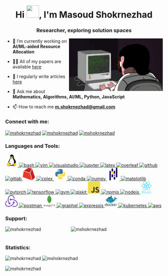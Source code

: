 <h1 align="center">Hi <img src="https://raw.githubusercontent.com/Tarikul-Islam-Anik/Animated-Fluent-Emojis/master/Emojis/Hand%20gestures/Waving%20Hand.png" width="40" height="40"/>, I'm Masoud Shokrnezhad</h1>
<h3 align="center"> Researcher, exploring solution spaces</h3>
<img align="right" width="300" src="coder.gif" />

- 🔭 I’m currently working on **AI/ML-aided Resource Allocation**

- 👨‍💻 All of my papers are available [here](https://scholar.google.com/citations?user=s4pZueEAAAAJ&hl=en)

- 📝 I regularly write articles [here](https://www.linkedin.com/in/mshokrnezhad/)

- 💬 Ask me about **Mathematics, Algorithms, AI/ML, Python, JavaScript**

- 📫 How to reach me **m.shokrnezhad@gmail.com**

<h3 align="left">Connect with me:</h3>
<p align="left">
<a href="https://linkedin.com/in/mshokrnezhad" target="blank"><img align="center" src="https://raw.githubusercontent.com/rahuldkjain/github-profile-readme-generator/master/src/images/icons/Social/linked-in-alt.svg" alt="mshokrnezhad" height="30" width="40" /></a>
<a href="https://twitter.com/mshokrnezhad" target="blank"><img align="center" src="https://raw.githubusercontent.com/rahuldkjain/github-profile-readme-generator/master/src/images/icons/Social/twitter.svg" alt="mshokrnezhad" height="30" width="40" /></a>
<a href="https://instagram.com/mshokrnezhad" target="blank"><img align="center" src="https://raw.githubusercontent.com/rahuldkjain/github-profile-readme-generator/master/src/images/icons/Social/instagram.svg" alt="mshokrnezhad" height="30" width="40" /></a>
</p>

<h3 align="left">Languages and Tools:</h3>
<p align="left"> <a href="https://www.linux.org/" target="_blank" rel="noreferrer"> <img src="https://raw.githubusercontent.com/devicons/devicon/master/icons/linux/linux-original.svg" alt="linux" width="40" height="40"/> </a> <a href="https://www.gnu.org/software/bash/" target="_blank" rel="noreferrer"> <img src="https://www.vectorlogo.zone/logos/gnu_bash/gnu_bash-icon.svg" alt="bash" width="40" height="40"/> </a> <a href="https://www.vim.org/" target="_blank" rel="noreferrer"> <img src="https://upload.wikimedia.org/wikipedia/commons/thumb/9/9f/Vimlogo.svg/1088px-Vimlogo.svg.png" alt="vim" width="40" height="40"/> </a> <a href="https://code.visualstudio.com/" target="_blank" rel="noreferrer"> <img src="https://code.visualstudio.com/assets/images/code-stable.png" alt="visualstudio" width="40" height="40"/> </a> <a href="https://jupyter.org/" target="_blank" rel="noreferrer"> <img src="https://upload.wikimedia.org/wikipedia/commons/3/38/Jupyter_logo.svg" alt="jupyter" width="40" height="40"/> </a> <a href="https://www.latex-project.org/" target="_blank" rel="noreferrer"> <img src="https://raw.githubusercontent.com/loganmarchione/homelab-svg-assets/6c3d6c8b4742ded0d0643aef2c6f7008fdbeb5a7/assets/latex.svg" alt="latex" width="40" height="40"/> </a> <a href="https://www.overleaf.com/" target="_blank" rel="noreferrer"> <img src="https://upload.wikimedia.org/wikipedia/commons/thumb/2/2a/Overleaf_Logo.svg/1200px-Overleaf_Logo.svg.png?20230114191046" alt="overleaf" width="40" height="40"/> </a> <a href="https://git-scm.com/" target="_blank" rel="noreferrer"> <img src="https://www.vectorlogo.zone/logos/git-scm/git-scm-icon.svg" alt="github" width="40" height="40"/> </a> <a href="https://about.gitlab.com/" target="_blank" rel="noreferrer"> <img src="https://images.ctfassets.net/xz1dnu24egyd/3FbNmZRES38q2Sk2EcoT7a/a290dc207a67cf779fc7c2456b177e9f/press-kit-icon.svg" alt="gitlab" width="40" height="40"/> </a> <a href="https://www.gurobi.com/" target="_blank" rel="noreferrer"> <img src="gurobi.png" alt="gurobi" width="40" height="40"/> </a> <a href="https://www.ibm.com/products/ilog-cplex-optimization-studio" target="_blank" rel="noreferrer"> <img src="https://ampl.com/wp-content/uploads/CPLEX-logo.svg" alt="cplex" width="40" height="40"/> </a> <a href="https://www.python.org" target="_blank" rel="noreferrer"> <img src="https://raw.githubusercontent.com/devicons/devicon/master/icons/python/python-original.svg" alt="python" width="40" height="40"/> </a> <a href="https://conda.io/projects/conda/en/latest/user-guide/getting-started.html" target="_blank" rel="noreferrer"> <img src="https://www.svgrepo.com/show/373523/conda.svg" alt="conda" width="40" height="40"/> </a> <a href="https://numpy.org/" target="_blank" rel="noreferrer"> <img src="https://numpy.org/images/logo.svg" alt="numpy" width="40" height="40"/> </a> <a href="https://pandas.pydata.org/" target="_blank" rel="noreferrer"> <img src="https://raw.githubusercontent.com/devicons/devicon/2ae2a900d2f041da66e950e4d48052658d850630/icons/pandas/pandas-original.svg" alt="pandas" width="40" height="40"/> </a> <a href="https://matplotlib.org/" target="_blank" rel="noreferrer"> <img src="https://matplotlib.org/_static/images/documentation.svg" alt="matplotlib" width="40" height="40"/> </a> <a href="https://pytorch.org/" target="_blank" rel="noreferrer"> <img src="https://www.vectorlogo.zone/logos/pytorch/pytorch-icon.svg" alt="pytorch" width="40" height="40"/> </a> <a href="https://www.tensorflow.org" target="_blank" rel="noreferrer"> <img src="https://www.vectorlogo.zone/logos/tensorflow/tensorflow-icon.svg" alt="tensorflow" width="40" height="40"/> </a> <a href="https://www.gymlibrary.dev/" target="_blank" rel="noreferrer"> <img src="https://www.svgrepo.com/show/306504/openaigym.svg" alt="gym" width="40" height="40"/> </a> <a href="https://www.ibm.com/quantum/qiskit" target="_blank" rel="noreferrer"> <img src="https://upload.wikimedia.org/wikipedia/commons/5/51/Qiskit-Logo.svg" alt="qiskit" width="40" height="40"/> </a> <a href="https://developer.mozilla.org/en-US/docs/Web/JavaScript" target="_blank" rel="noreferrer"> <img src="https://raw.githubusercontent.com/devicons/devicon/master/icons/javascript/javascript-original.svg" alt="javascript" width="40" height="40"/> </a> <a href="https://www.npmjs.com/" target="_blank" rel="noreferrer"> <img src="https://www.vectorlogo.zone/logos/npmjs/npmjs-icon.svg" alt="npmjs" width="40" height="40"/> </a> <a href="https://nodejs.org/en/about" target="_blank" rel="noreferrer"> <img src="https://www.vectorlogo.zone/logos/nodejs/nodejs-icon.svg" alt="nodejs" width="40" height="40"/> </a> <a href="https://reactjs.org/" target="_blank" rel="noreferrer"> <img src="https://raw.githubusercontent.com/devicons/devicon/master/icons/react/react-original-wordmark.svg" alt="react" width="40" height="40"/> </a> <a href="https://redux.js.org" target="_blank" rel="noreferrer"> <img src="https://raw.githubusercontent.com/devicons/devicon/master/icons/redux/redux-original.svg" alt="redux" width="40" height="40"/> </a> <a href="https://postman.com" target="_blank" rel="noreferrer"> <img src="https://www.vectorlogo.zone/logos/getpostman/getpostman-icon.svg" alt="postman" width="40" height="40"/> </a> <a href="https://www.mongodb.com/" target="_blank" rel="noreferrer"> <img src="https://raw.githubusercontent.com/devicons/devicon/master/icons/mongodb/mongodb-original-wordmark.svg" alt="mongodb" width="40" height="40"/> </a> <a href="https://graphql.org/" target="_blank" rel="noreferrer"> <img src="https://www.vectorlogo.zone/logos/graphql/graphql-icon.svg" alt="graphql" width="40" height="40"/> </a> <a href="https://expressjs.com/" target="_blank" rel="noreferrer"> <img src="https://www.vectorlogo.zone/logos/expressjs/expressjs-icon.svg" alt="expressjs" width="40" height="40"/> </a> <a href="https://www.docker.com/" target="_blank" rel="noreferrer"> <img src="https://raw.githubusercontent.com/devicons/devicon/master/icons/docker/docker-original-wordmark.svg" alt="docker" width="40" height="40"/> </a> <a href="https://kubernetes.io/" target="_blank" rel="noreferrer"> <img src="https://upload.wikimedia.org/wikipedia/commons/thumb/3/39/Kubernetes_logo_without_workmark.svg/1234px-Kubernetes_logo_without_workmark.svg.png" alt="kubernetes" width="40" height="40"/> </a> <a href="https://aws.amazon.com/?nc2=h_lg" target="_blank" rel="noreferrer"> <img src="https://www.vectorlogo.zone/logos/amazon_aws/amazon_aws-icon.svg" alt="aws" width="40" height="40"/> </a> </p>

<h3 align="left">Support:</h3>
<p><a href="https://www.buymeacoffee.com/mshokrnezhad"> <img align="left" src="https://cdn.buymeacoffee.com/buttons/v2/default-yellow.png" height="50" width="210" alt="mshokrnezhad" /></a><a href="https://ko-fi.com/mshokrnezhad"> <img align="left" src="https://cdn.ko-fi.com/cdn/kofi3.png?v=3" height="50" width="210" alt="mshokrnezhad" /></a></p>

<br></br>

<h3 align="left">Statistics:</h3>

<img src="https://github-readme-stats.vercel.app/api/top-langs?username=mshokrnezhad&show_icons=true&locale=en&layout=compact" alt="mshokrnezhad"/>

<img src="https://github-readme-stats.vercel.app/api?username=mshokrnezhad&show_icons=true&locale=en" alt="mshokrnezhad" />

<p><img align="center" src="https://github-readme-streak-stats.herokuapp.com/?user=mshokrnezhad&" alt="mshokrnezhad" /></p>
